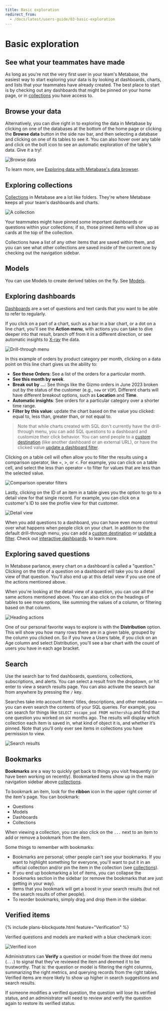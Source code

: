 ```yaml
---
title: Basic exploration
redirect_from:
  - /docs/latest/users-guide/03-basic-exploration
---
```


# Basic exploration

## See what your teammates have made

As long as you're not the very first user in your team's Metabase, the easiest way to start exploring your data is by looking at dashboards, charts, and lists that your teammates have already created. The best place to start is by checking out any dashboards that might be pinned on your home page, or in [collections][collections] you have access to.

## Browse your data

Alternatively, you can dive right in to exploring the data in Metabase by clicking on one of the databases at the bottom of the home page or clicking the **Browse data** button in the side nav bar, and then selecting a database and clicking on one of its tables to see it. You can also hover over any table and click on the bolt icon to see an automatic exploration of the table's data. Give it a try!

![Browse data](./images/browse-data.png)

To learn more, see [Exploring data with Metabase's data browser](https://www.metabase.com/learn/basics/questions/data-browser.html).

## Exploring collections

[Collections][collections] in Metabase are a lot like folders. They're where Metabase keeps all your team's dashboards and charts.

![A collection](./images/collection-detail.png)

Your teammates might have pinned some important dashboards or questions within your collections; if so, those pinned items will show up as cards at the top of the collection.

Collections have a list of any other items that are saved within them, and you can see what other collections are saved inside of the current one by checking out the navigation sidebar.

## Models

You can use Models to create derived tables on the fly. See [Models][models].

## Exploring dashboards

[Dashboards][dashboards] are a set of questions and text cards that you want to be able to refer to regularly.

If you click on a part of a chart, such as a bar in a bar chart, or a dot on a line chart, you'll see the **Action menu**, with actions you can take to dive deeper into that result, branch off from it in a different direction, or see automatic insights to [X-ray](x-rays.md) the data.

![Drill-through menu](images/automatic-insights.png)

In this example of orders by product category per month, clicking on a data point on this line chart gives us the ability to:

- **See these Orders**: See a list of the orders for a particular month.
- **See this month by week**.
- **Break out by ...**: See things like the Gizmo orders in June 2023 broken out by the status of the customer (e.g., `new` or `VIP`). Different charts will have different breakout options, such as **Location** and **Time**.
- **Automatic insights**: See orders for a particular category over a shorter time range.
- **Filter by this value**: update the chart based on the value you clicked: equal to, less than, greater than, or not equal to.

> Note that while charts created with SQL don't currently have the drill-through menu, you can add SQL questions to a dashboard and customize their click behavior. You can send people to a [custom destination](https://www.metabase.com/learn/building-analytics/dashboards/custom-destinations.html) (like another dashboard or an external URL), or have the clicked value [update a dashboard filter](https://www.metabase.com/learn/building-analytics/dashboards/cross-filtering.html).

Clicking on a table cell will often allow you to filter the results using a comparison operator, like =, >, or <. For example, you can click on a table cell, and select the less than operator `<` to filter for values that are less than the selected value.

![Comparison operator filters](images/comparison-operator-filters.png)

Lastly, clicking on the ID of an item in a table gives you the option to go to a detail view for that single record. For example, you can click on a customer's ID to see the profile view for that customer.

![Detail view](images/detail-view.png)

When you add questions to a dashboard, you can have even more control over what happens when people click on your chart. In addition to the default drill-through menu, you can add a [custom destination](https://www.metabase.com/learn/building-analytics/dashboards/custom-destinations.html) or [update a filter](https://www.metabase.com/learn/building-analytics/dashboards/cross-filtering). Check out [interactive dashboards](../dashboards/interactive.md). to learn more.

## Exploring saved questions

In Metabase parlance, every chart on a dashboard is called a "question." Clicking on the title of a question on a dashboard will take you to a detail view of that question. You'll also end up at this detail view if you use one of the actions mentioned above.

When you're looking at the detail view of a question, you can use all the same actions mentioned above. You can also click on the headings of tables to see more options, like summing the values of a column, or filtering based on that column.

![Heading actions](images/heading-actions.png)

One of our personal favorite ways to explore is with the **Distribution** option. This will show you how many rows there are in a given table, grouped by the column you clicked on. So if you have a Users table, if you click on an Age column and select Distribution, you'll see a bar chart with the count of users you have in each age bracket.

## Search

Use the search bar to find dashboards, questions, collections, subscriptions, and alerts. You can select a result from the dropdown, or hit enter to view a search results page. You can also activate the search bar from anywhere by pressing the `/` key.

Searches take into account items’ titles, descriptions, and other metadata — you can even search the contents of your SQL queries. For example, you can search for things like `SELECT escape_pod FROM mothership` and find that one question you worked on six months ago. The results will display which collection each item is saved in, what kind of object it is, and whether it’s pinned. Note that you'll only ever see items in collections you have permission to view.

![Search results](./images/search-results.png)

## Bookmarks

**Bookmarks** are a way to quickly get back to things you visit frequently (or have been working on recently). Bookmarked items show up in the main navigation sidebar above [collections][collections].

To bookmark an item, look for the **ribbon** icon in the upper right corner of the item's page. You can bookmark:

- Questions
- Models
- Dashboards
- Collections

When viewing a collection, you can also click on the `...` next to an item to add or remove a bookmark from the item.

Some things to remember with bookmarks:

- Bookmarks are personal; other people can't see your bookmarks. If you want to highlight something for everyone, you'll want to put it in an official collection and/or pin the item in the collection (see [collections][collections]).
- If you end up bookmarking a lot of items, you can collapse the bookmarks section in the sidebar (or remove the bookmarks that are just getting in your way).
- Items that you bookmark will get a boost in your search results (but not the search results of other people).
- To reorder bookmarks, simply drag and drop them in the sidebar.

## Verified items

{% include plans-blockquote.html feature="Verification" %}

Verified questions and models are marked with a blue checkmark icon:

![Verified icon](./images/verified-icon.png)

Administrators can **Verify** a question or model from the three dot menu (`...`) to signal that they've reviewed the item and deemed it to be trustworthy. That is: the question or model is filtering the right columns, summarizing the right metrics, and querying records from the right tables. Verified items are more likely to show up higher in search suggestions and search results.

If someone modifies a verified question, the question will lose its verified status, and an administrator will need to review and verify the question again to restore its verified status.

[collections]: ./collections.md
[dashboards]: ../dashboards/start.md
[models]: ../data-modeling/models.md
